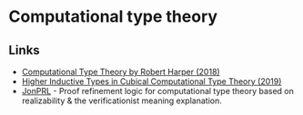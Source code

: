 # Computational type theory

## Links

* [Computational Type Theory by Robert Harper \(2018\)](https://www.youtube.com/watch?v=LE0SSLizYUI)
* [Higher Inductive Types in Cubical Computational Type Theory \(2019\)](https://www.youtube.com/watch?v=cmYzJAsjYSo)
* [JonPRL](https://github.com/jonsterling/JonPRL) - Proof refinement logic for computational type theory based on realizability & the verificationist meaning explanation.

